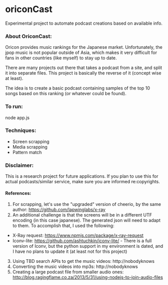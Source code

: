 # oriconCast

Experimental project to automate podcast creations based on available info.

### About OriconCast:

Oricon provides music rankings for the Japanese market. Unfortunately, the jpop music is not popular outside of Asia, which makes it very difficult for fans in other countries (like myself) to stay up to date.

There are many projects out there that takes a podcast from a site, and split it into separate files. This project is basically the reverse of it (concept wise at least).

The idea is to create a basic podcast containing samples of the top 10 songs based on this ranking (or whatever could be found).

### To run:

node app.js


### Techniques:

- Screen scrapping
- Media scrapping
- Pattern match

### Disclaimer:

This is a research project for future applications. If you plan to use this for actual podcasts/similar service, make sure you are informed re:copyrights.

#### References:

1. For scrapping, let's use the "upgraded" version of cheerio, by the same author: https://github.com/lapwinglabs/x-ray
2. An additional challenge is that the screens will be in a different UTF encoding (in this case japanese). The generated json will need to adapt to them. To accomplish that, I used the following:
  - X-Ray request: https://www.npmjs.com/package/x-ray-request
  - Iconv-lite: https://github.com/ashtuchkin/iconv-lite/ - There is a full version of Iconv, but the python support in my environment is dated, and I have no plans to update it (at least not for this project)  
3. Using TBD search APIs to get the music videos: http://nobodyknows
4. Converting the music videos into mp3s: http://nobodyknows
5. Creating a large podcast file from smaller audio ones:  http://blog.ragingflame.co.za/2013/5/31/using-nodejs-to-join-audio-files
